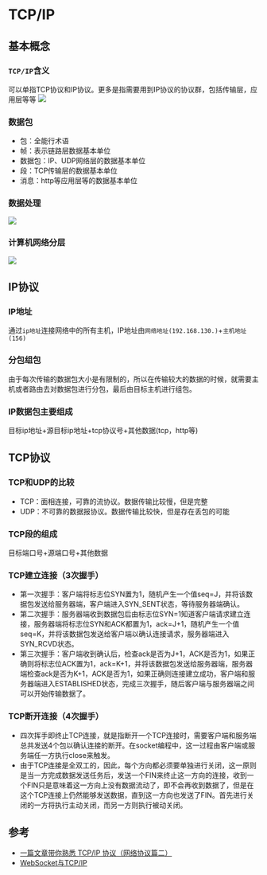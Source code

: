 # TCP/IP

## 基本概念
### `TCP/IP`含义
可以单指TCP协议和IP协议。更多是指需要用到IP协议的协议群，包括传输层，应用层等等
![](https://upload-images.jianshu.io/upload_images/1856419-ca4aba22c1f7a217.png)

### 数据包
- 包：全能行术语
- 帧：表示链路层数据基本单位
- 数据包：IP、UDP网络层的数据基本单位
- 段：TCP传输层的数据基本单位
- 消息：http等应用层等的数据基本单位

### 数据处理
![](https://upload-images.jianshu.io/upload_images/1856419-2051967a4e85d719.png)


### 计算机网络分层
![](https://upload-images.jianshu.io/upload_images/1856419-c69d60eeeebadd37.png)

## IP协议
### IP地址
通过`ip地址`连接网络中的所有主机，IP地址由`网络地址(192.168.130.)`+`主机地址(156)`

### 分包组包
由于每次传输的数据包大小是有限制的，所以在传输较大的数据的时候，就需要主机或者路由去对数据包进行分包，最后由目标主机进行组包。

### IP数据包主要组成
目标ip地址+源目标ip地址+tcp协议号+其他数据(tcp，http等)


## TCP协议
### TCP和UDP的比较
- TCP：面相连接，可靠的流协议。数据传输比较慢，但是完整
- UDP：不可靠的数据报协议。数据传输比较快，但是存在丢包的可能

### TCP段的组成
目标端口号+源端口号+其他数据

### TCP建立连接（3次握手）
- 第一次握手：客户端将标志位SYN置为1，随机产生一个值seq=J，并将该数据包发送给服务器端，客户端进入SYN_SENT状态，等待服务器端确认。
- 第二次握手：服务器端收到数据包后由标志位SYN=1知道客户端请求建立连接，服务器端将标志位SYN和ACK都置为1，ack=J+1，随机产生一个值seq=K，并将该数据包发送给客户端以确认连接请求，服务器端进入SYN_RCVD状态。
- 第三次握手：客户端收到确认后，检查ack是否为J+1，ACK是否为1，如果正确则将标志位ACK置为1，ack=K+1，并将该数据包发送给服务器端，服务器端检查ack是否为K+1，ACK是否为1，如果正确则连接建立成功，客户端和服务器端进入ESTABLISHED状态，完成三次握手，随后客户端与服务器端之间可以开始传输数据了。



### TCP断开连接（4次握手）

- 四次挥手即终止TCP连接，就是指断开一个TCP连接时，需要客户端和服务端总共发送4个包以确认连接的断开。在socket编程中，这一过程由客户端或服务端任一方执行close来触发。
- 由于TCP连接是全双工的，因此，每个方向都必须要单独进行关闭，这一原则是当一方完成数据发送任务后，发送一个FIN来终止这一方向的连接，收到一个FIN只是意味着这一方向上没有数据流动了，即不会再收到数据了，但是在这个TCP连接上仍然能够发送数据，直到这一方向也发送了FIN。首先进行关闭的一方将执行主动关闭，而另一方则执行被动关闭。



## 参考
- [一篇文章带你熟悉 TCP/IP 协议（网络协议篇二）](https://www.jianshu.com/p/9f3e879a4c9c)
- [WebSocket与TCP/IP](https://zhuanlan.zhihu.com/p/27021102?refer=dreawer)